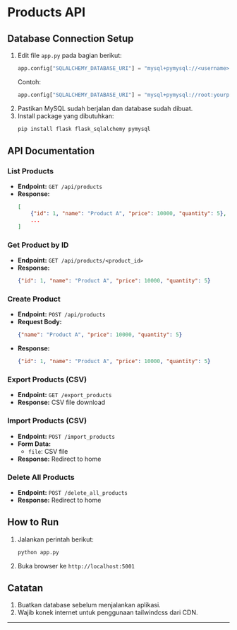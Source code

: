 # Products API

## Database Connection Setup

1. Edit file `app.py` pada bagian berikut:
	 ```python
	 app.config["SQLALCHEMY_DATABASE_URI"] = "mysql+pymysql://<username>:<password>@<host>:<port>/<database_name>"
	 ```
	 Contoh:
	 ```python
	 app.config["SQLALCHEMY_DATABASE_URI"] = "mysql+pymysql://root:yourpassword@localhost:3306/products_db"
	 ```
2. Pastikan MySQL sudah berjalan dan database sudah dibuat.
3. Install package yang dibutuhkan:
	 ```bash
	 pip install flask flask_sqlalchemy pymysql
	 ```

## API Documentation

### List Products
- **Endpoint:** `GET /api/products`
- **Response:**
	```json
	[
		{"id": 1, "name": "Product A", "price": 10000, "quantity": 5},
		...
	]
	```

### Get Product by ID
- **Endpoint:** `GET /api/products/<product_id>`
- **Response:**
	```json
	{"id": 1, "name": "Product A", "price": 10000, "quantity": 5}
	```

### Create Product
- **Endpoint:** `POST /api/products`
- **Request Body:**
	```json
	{"name": "Product A", "price": 10000, "quantity": 5}
	```
- **Response:**
	```json
	{"id": 1, "name": "Product A", "price": 10000, "quantity": 5}
	```

### Export Products (CSV)
- **Endpoint:** `GET /export_products`
- **Response:** CSV file download

### Import Products (CSV)
- **Endpoint:** `POST /import_products`
- **Form Data:**
	- `file`: CSV file
- **Response:** Redirect to home

### Delete All Products
- **Endpoint:** `POST /delete_all_products`
- **Response:** Redirect to home

## How to Run
1. Jalankan perintah berikut:
	 ```bash
	 python app.py
	 ```
2. Buka browser ke `http://localhost:5001`

## Catatan
1. Buatkan database sebelum menjalankan aplikasi.
2. Wajib konek internet untuk penggunaan tailwindcss dari CDN.
---